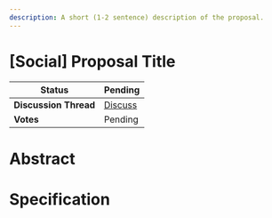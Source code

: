 ```yaml
---
description: A short (1-2 sentence) description of the proposal.
---
```


# [Social] Proposal Title

| **Status**            | Pending                                                                                                                                      |
| --------------------- | ------------------------------------------------------------------------------------------------------------------------------------------- |
| **Discussion Thread** | [Discuss](https://discuss.ens.domains/t/...)                                                                                                |
| **Votes**             | Pending                                                                                                                                     |

# Abstract
<!--
  Abstract is a multi-sentence (short paragraph) summary.
  This should be a very terse and human-readable version of the specification section. Someone should be able to read only the abstract
  to get the gist of what this proposal does. 
-->

# Specification
<!-- The specification should describe the proposal in detail. The specification should be detailed enough to cover all the details of the proposal. -->
